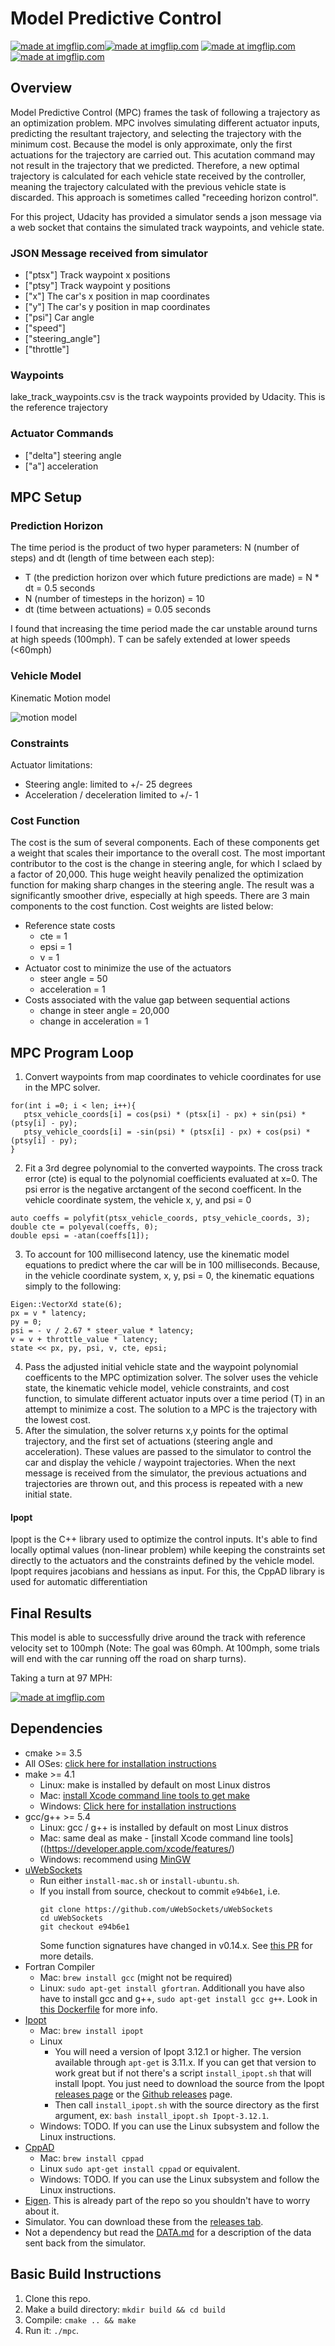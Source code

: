# Model Predictive Control

<a href="https://imgflip.com/gif/20qvej"><img src="https://i.imgflip.com/20qvej.gif" title="made at imgflip.com"/></a><a href="https://imgflip.com/gif/20qvhp"><img src="https://i.imgflip.com/20qvhp.gif" title="made at imgflip.com"/></a>
<a href="https://imgflip.com/gif/20qvje"><img src="https://i.imgflip.com/20qvje.gif" title="made at imgflip.com"/></a><a href="https://imgflip.com/gif/20qvmw"><img src="https://i.imgflip.com/20qvmw.gif" title="made at imgflip.com"/></a>


## Overview
Model Predictive Control (MPC) frames the task of following a trajectory as an optimization problem. MPC involves simulating different actuator inputs, predicting the resultant trajectory, and selecting the trajectory with the minimum cost. Because the model is only approximate,  only the first actuations for the trajectory are carried out. This acutation command may not result in the trajectory that we predicted. Therefore, a new optimal trajectory is calculated for each vehicle state received by the controller, meaning the trajectory calculated with the previous vehicle state is discarded. This approach is sometimes called "receeding horizon control". 

For this project, Udacity has provided a simulator sends a json message via a web socket that contains the simulated track waypoints, and vehicle state. 

### JSON Message received from simulator
* ["ptsx"] Track waypoint x positions
* ["ptsy"] Track waypoint y positions
* ["x"] The car's x position in map coordinates
* ["y"] The car's y position in map coordinates
* ["psi"] Car angle 
* ["speed"]
* ["steering_angle"] 
* ["throttle"] 

### Waypoints
lake_track_waypoints.csv is the track waypoints provided by Udacity. This is the reference trajectory

### Actuator Commands
* ["delta"] steering angle  
* ["a"] acceleration


## MPC Setup

### Prediction Horizon
The time period is the product of two hyper parameters: N (number of steps) and dt (length of time between each step):
* T (the prediction horizon over which future predictions are made) = N * dt = 0.5 seconds
* N (number of timesteps in the horizon) = 10
* dt (time between actuations) = 0.05 seconds

I found that increasing the time period made the car unstable around turns at high speeds (100mph). T can be safely extended at lower speeds (<60mph)

### Vehicle Model
Kinematic Motion model

![motion model](images/motion_model.png)

### Constraints
Actuator limitations:
* Steering angle: limited to +/- 25 degrees
* Acceleration / deceleration limited to +/- 1

### Cost Function
The cost is the sum of several components. Each of these components get a weight that scales their importance to the overall cost. The most important contributor to the cost is the change in steering angle, for which I sclaed by a factor of 20,000. This huge weight heavily penalized the optimization function for making sharp changes in the steering angle. The result was a significantly smoother drive, especially at high speeds. There are 3 main components to the cost function. Cost weights are listed below:
* Reference state costs 
   * cte = 1
   * epsi = 1
   * v = 1
* Actuator cost to minimize the use of the actuators
   * steer angle = 50
   * acceleration = 1
* Costs associated with the value gap between sequential actions
   * change in steer angle = 20,000
   * change in acceleration = 1

## MPC Program Loop
1. Convert waypoints from map coordinates to vehicle coordinates for use in the MPC solver.
```
for(int i =0; i < len; i++){ 
   ptsx_vehicle_coords[i] = cos(psi) * (ptsx[i] - px) + sin(psi) * (ptsy[i] - py);
   ptsy_vehicle_coords[i] = -sin(psi) * (ptsx[i] - px) + cos(psi) * (ptsy[i] - py);
}
 ```
2. Fit a 3rd degree polynomial to the converted waypoints. The cross track error (cte) is equal to the polynomial coefficients evaluated at x=0. The psi error is the negative arctangent of the second coefficent. In the vehicle coordinate system, the vehicle x, y, and psi = 0
```
auto coeffs = polyfit(ptsx_vehicle_coords, ptsy_vehicle_coords, 3);
double cte = polyeval(coeffs, 0);
double epsi = -atan(coeffs[1]);
```
3. To account for 100 millisecond latency, use the kinematic model equations to predict where the car will be in 100 milliseconds. Because, in the vehicle coordinate system, x, y, psi = 0, the kinematic equations simply to the following:
```
Eigen::VectorXd state(6);
px = v * latency;
py = 0;
psi = - v / 2.67 * steer_value * latency;
v = v + throttle_value * latency;
state << px, py, psi, v, cte, epsi;
```
4. Pass the adjusted initial vehicle state and the waypoint polynomial coefficents to the MPC optimization solver. The solver uses the vehicle state, the kinematic vehicle model, vehicle constraints, and cost function, to simulate different actuator inputs over a time period (T) in an attempt to minimize a cost. The solution to a MPC is the trajectory with the lowest cost.
5. After the simulation, the solver returns x,y points for the optimal trajectory, and the first set of actuations (steering angle and acceleration). These values are passed to the simulator to control the car and display the vehicle / waypoint trajectories. When the next message is received from the simulator, the previous actuations and trajectories are thrown out, and this process is repeated with a new initial state.  

#### Ipopt
Ipopt is the C++ library used to optimize the control inputs. It's able to find locally optimal values (non-linear problem) while keeping the constraints set directly to the actuators and the constraints defined by the vehicle model. Ipopt requires jacobians and hessians as input. For this, the CppAD library is used for automatic differentiation


## Final Results
This model is able to successfully drive around the track with reference velocity set to 100mph (Note: The goal was 60mph. At 100mph, some trials will end with the car running off the road on sharp turns). 

Taking a turn at 97 MPH:

<a href="https://imgflip.com/gif/20qvw2"><img src="https://i.imgflip.com/20qvw2.gif" title="made at imgflip.com"/></a>




## Dependencies

* cmake >= 3.5
 * All OSes: [click here for installation instructions](https://cmake.org/install/)
* make >= 4.1
  * Linux: make is installed by default on most Linux distros
  * Mac: [install Xcode command line tools to get make](https://developer.apple.com/xcode/features/)
  * Windows: [Click here for installation instructions](http://gnuwin32.sourceforge.net/packages/make.htm)
* gcc/g++ >= 5.4
  * Linux: gcc / g++ is installed by default on most Linux distros
  * Mac: same deal as make - [install Xcode command line tools]((https://developer.apple.com/xcode/features/)
  * Windows: recommend using [MinGW](http://www.mingw.org/)
* [uWebSockets](https://github.com/uWebSockets/uWebSockets)
  * Run either `install-mac.sh` or `install-ubuntu.sh`.
  * If you install from source, checkout to commit `e94b6e1`, i.e.
    ```
    git clone https://github.com/uWebSockets/uWebSockets 
    cd uWebSockets
    git checkout e94b6e1
    ```
    Some function signatures have changed in v0.14.x. See [this PR](https://github.com/udacity/CarND-MPC-Project/pull/3) for more details.
* Fortran Compiler
  * Mac: `brew install gcc` (might not be required)
  * Linux: `sudo apt-get install gfortran`. Additionall you have also have to install gcc and g++, `sudo apt-get install gcc g++`. Look in [this Dockerfile](https://github.com/udacity/CarND-MPC-Quizzes/blob/master/Dockerfile) for more info.
* [Ipopt](https://projects.coin-or.org/Ipopt)
  * Mac: `brew install ipopt`
  * Linux
    * You will need a version of Ipopt 3.12.1 or higher. The version available through `apt-get` is 3.11.x. If you can get that version to work great but if not there's a script `install_ipopt.sh` that will install Ipopt. You just need to download the source from the Ipopt [releases page](https://www.coin-or.org/download/source/Ipopt/) or the [Github releases](https://github.com/coin-or/Ipopt/releases) page.
    * Then call `install_ipopt.sh` with the source directory as the first argument, ex: `bash install_ipopt.sh Ipopt-3.12.1`. 
  * Windows: TODO. If you can use the Linux subsystem and follow the Linux instructions.
* [CppAD](https://www.coin-or.org/CppAD/)
  * Mac: `brew install cppad`
  * Linux `sudo apt-get install cppad` or equivalent.
  * Windows: TODO. If you can use the Linux subsystem and follow the Linux instructions.
* [Eigen](http://eigen.tuxfamily.org/index.php?title=Main_Page). This is already part of the repo so you shouldn't have to worry about it.
* Simulator. You can download these from the [releases tab](https://github.com/udacity/self-driving-car-sim/releases).
* Not a dependency but read the [DATA.md](./DATA.md) for a description of the data sent back from the simulator.


## Basic Build Instructions
1. Clone this repo.
2. Make a build directory: `mkdir build && cd build`
3. Compile: `cmake .. && make`
4. Run it: `./mpc`.



